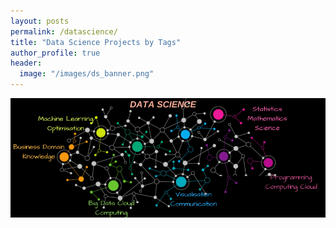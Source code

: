 ```yaml
---
layout: posts
permalink: /datascience/
title: "Data Science Projects by Tags"
author_profile: true
header:
  image: "/images/ds_banner.png"
---
```

<img src="/images/ds_banner.png" height="40%">
